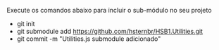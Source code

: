 Execute os comandos abaixo para incluir o sub-módulo no seu projeto
- git init
- git submodule add https://github.com/hsternbr/HSB1.Utilities.git
- git commit -m "Utilities.js submodule adicionado"

